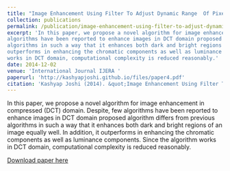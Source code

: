 ```yaml
---
title: "Image Enhancement Using Filter To Adjust Dynamic Range  Of Pixels"
collection: publications
permalink: /publication/image-enhancement-using-filter-to-adjust-dynamic-range-of-pixels
excerpt: 'In this paper, we propose a novel algorithm for image enhancement in compressed (DCT) domain. Despite, few
algorithms have been reported to enhance images in DCT domain proposed algorithm differs from previous
algorithms in such a way that it enhances both dark and bright regions of an image equally well. In addition, it
outperforms in enhancing the chromatic components as well as luminance components. Since the algorithm
works in DCT domain, computational complexity is reduced reasonably.'
date: 2014-12-02
venue: 'International Journal IJERA '
paperurl: 'http://kashyapjoshi.github.io/files/paper4.pdf'
citation: 'Kashyap Joshi (2014). &quot;Image Enhancement Using Filter To Adjust Dynamic Range  Of Pixels.&quot; <i>International Journal IJERA </i>'
---
```

In this paper, we propose a novel algorithm for image enhancement in compressed (DCT) domain. Despite, few
algorithms have been reported to enhance images in DCT domain proposed algorithm differs from previous
algorithms in such a way that it enhances both dark and bright regions of an image equally well. In addition, it
outperforms in enhancing the chromatic components as well as luminance components. Since the algorithm
works in DCT domain, computational complexity is reduced reasonably.

[Download paper here](http://kashyapjoshi.github.io/files/paper4.pdf)